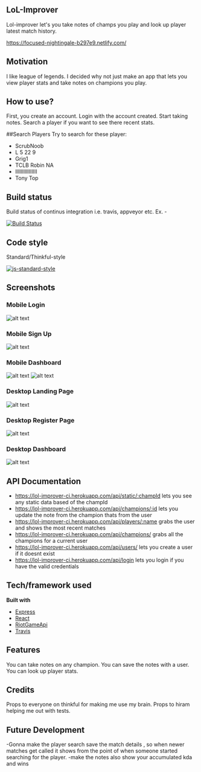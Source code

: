 ## LoL-Improver
Lol-improver let's you take notes of champs you play and look up player latest match history.

https://focused-nightingale-b297e9.netlify.com/

## Motivation
I like league of legends. I decided why not just make an app that lets you view player stats and take notes on champions you play.

## How to use?
First, you create an account. Login with the account created. Start taking notes. Search a player if you want to see there recent stats.

##Search Players
Try to search for these player:
- ScrubNoob
- L 5 22 9
- Grig1
- TCLB Robin NA
- IlIlIllllIIIIIII
- Tony Top

## Build status
Build status of continus integration i.e. travis, appveyor etc. Ex. - 

[![Build Status](https://travis-ci.org/ArizonaMangoJuice/lol-improver-server.svg?branch=master)](https://travis-ci.org/ArizonaMangoJuice/lol-improver-server.svg?branch=master)

## Code style
Standard/Thinkful-style

[![js-standard-style](https://img.shields.io/badge/code%20style-standard-brightgreen.svg?style=flat)](https://github.com/feross/standard)
 
## Screenshots
### Mobile Login
![alt text](https://lh6.googleusercontent.com/jNyfOe7bNARAaSjeckh7wIIONNe2bApzvCUQUgxBC5cdYWmYjQ9rz8OnmT96L5e5wDNVisT4CHvPqg=w1920-h955-rw)

### Mobile Sign Up

![alt text](https://lh4.googleusercontent.com/Fwh01qKWnBqoOIXBTIVvEcVETmcg70sPFRhJ_R-SsH5ePeBLM4JcFUhZTYymo4WHm7bgoBqvRvJznA=w617-h902-rw)

### Mobile Dashboard

![alt text](https://lh3.googleusercontent.com/KmjEJnaZJTDG1uyWoyx7VVpiuEOfDOKovBIUEY_SYDJ7f1KhDLuPz8R1pH7r4KzQJhOA4DH53IYc8w=w617-h902-rw)
![alt text](https://lh6.googleusercontent.com/r_vYETp-1VzJPnPMi4_NMhDvDCoAyOt_N_ZjojN1ttkV0GVmdy73AXZroWDSVsi3VMkBrXxrbOAqGQ=w617-h902-rw)

### Desktop Landing Page
![alt text](https://lh6.googleusercontent.com/mlRHpVgtPeRUzJSLZGSEIyE0uDyye0IaVproNj9LTBWExaWAxnTTlfNxYIlCMMBLv-uj0xk4Azkgpw=w617-h902-rw)

### Desktop Register Page
![alt text](https://lh5.googleusercontent.com/zSajtQpJe6Ftb9fEyIsgw9vvcew2sPKmNjPdNVlPnRKz3vSJLzwrbeqgTFJ0N31omGJ-jF5comIY3w=w617-h902-rw)

### Desktop Dashboard
![alt text](https://lh5.googleusercontent.com/z8kf9TRFW1xMIvQXN0uzDmRRGvEhK4T1vqEbuBD5j08LLZMeix-glgIus1b7Vxnlt2xZ2D1VwAfmuw=w617-h902-rw)


## API Documentation
- https://lol-improver-ci.herokuapp.com/api/static/:champId
    lets you see any static data based of the champId
- https://lol-improver-ci.herokuapp.com/api/champions/:id
    lets you update the note from the champion thats from the user
- https://lol-improver-ci.herokuapp.com/api/players/:name
    grabs the user and shows the most recent matches
- https://lol-improver-ci.herokuapp.com/api/champions/
    grabs all the champions for a current user
- https://lol-improver-ci.herokuapp.com/api/users/
    lets you create a user if it doesnt exist
- https://lol-improver-ci.herokuapp.com/api/login
    lets you login if you have the valid credentials

    

## Tech/framework used

<b>Built with</b>
- [Express](https://expressjs.com/)
- [React](https://reactjs.org/)
- [RiotGameApi](https://developer.riotgames.com/)
- [Travis](https://travis-ci.org)

## Features
You can take notes on any champion.
You can save the notes with a user.
You can look up player stats.

## Credits
Props to everyone on thinkful for making me use my brain. Props to hiram helping me out with tests. 

## Future Development
-Gonna make the player search save the match details , so when newer matches get called it shows from the point of when someone started searching for the player.
-make the notes also show your accumulated kda and wins
